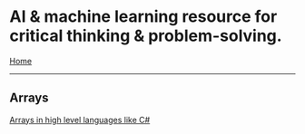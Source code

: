 # AI & machine learning resource for critical thinking & problem-solving.

[Home](index.md)&emsp;
<hr/>

## Arrays

[Arrays in high level languages like C#](c-sharp-arrays.md)
